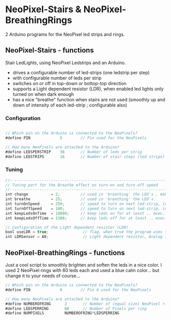 # NeoPixel-Stairs & NeoPixel-BreathingRings
2 Arduino programs for the NeoPixel led strips and rings.

## NeoPixel-Stairs - functions
Stair LedLights, using NeoPixel Ledstrips and an Arduino.

- drives a configurable number of led-strips (one ledstrip per step)
- with configurable number of leds per strip
- switches on or off in top-down or bottop-top direction
- supports a Light dependent resistor (LDR), when enabled led lights only turned on when dark enough
- has a nice "breathe" function when stairs are not used (smoothly up and down of intensity of each led-strip ; configurable also)  

### Configuration

```javascript

// Which pin on the Arduino is connected to the NeoPixels?
#define PIN             5        // Pin used for the NeoPixels

// How many NeoPixels are attached to the Arduino?
#define LEDSPERSTRIP    36       // Number of leds per strip
#define LEDSTRIPS       16       // Number of stair steps (led strips)
```


### Tuning
```javascript
//-------------------------------------------------------------------------
// Tuning part for the Breathe effect en turn-on and turn-off speed 
//-------------------------------------------------------------------------
int change          = 2;         // used in 'breathing' the LED's , make value smalle to make it smoother, or higher to make it faster
int breathe         = 25;        // used in 'breathing' the LED's.
int turnOnSpeed     = 250;       // speed to turn on next led-strip, in msec between next strip
int turnOffSpeed    = 100;       // speed to turn on next led-strip, in msec between next strip
int keepLedsOnTime  = 18000;     // keep leds on for at least .. msec.
int keepLedsOffTime = 1500;      // keep leds off for at least .. msec.

// Configuration of the Light dependent resistor (LDR)
bool useLDR = true;               // flag, when true the program uses the LDR, set to "false" if you don't have a LDR sensor.
int LDRSensor = A0;               // Light dependent resistor, Analog Input line 
```



## NeoPixel-BreathingRings - functions
Just a cool script to smoothly brighten and soften the leds in a nice color.
I used 2 NeoPixel rings with 60 leds each and used a blue calm color... but change it to your needs of course...

```javascript
// Which pin on the Arduino is connected to the NeoPixels?
#define PIN             6        // Pin 6 used for the NeoPixels

// How many NeoPixels are attached to the Arduino?
#define NUMBEROFRING      2       // Number of (equal size) NeoPixel rings
#define LEDSPERRING       60      // Number of Pixels per ring
#define NUMPIXELS         NUMBEROFRING*LEDSPERRING 
```



